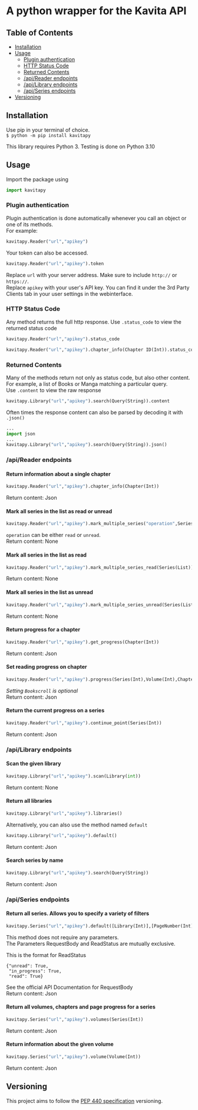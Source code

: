 # A python wrapper for the Kavita API

## Table of Contents
- [Installation](#installation)
- [Usage](#usage)
    - [Plugin authentication](#authentication)
    - [HTTP Status Code](#status_code)
    - [Returned Contents](#returned_contents)
    - [/api/Reader endpoints](#api_reader)
    - [/api/Library endpoints](#api_library)
    - [/api/Series endpoints](#api_series)
- [Versioning](#versioning)

## Installation <a name="installation"></a>
Use pip in your terminal of choice.  
`$ python -m pip install kavitapy`  

This library requires Python 3. Testing is done on Python 3.10  

## Usage <a name="usage"></a>
Import the package using  
```python
import kavitapy
```

### Plugin authentication <a name="authentication"></a>
Plugin authentication is done automatically whenever you call an object or one of its methods.  
For example:  
```python
kavitapy.Reader("url","apikey")
```

Your token can also be accessed.  
```python
kavitapy.Reader("url","apikey").token
```

Replace `url` with your server address. Make sure to include `http://` or `https://`.  
Replace `apikey` with your user's API key. You can find it under the 3rd Party Clients tab in your user settings in the webinterface.  

### HTTP Status Code <a name="status_code"></a>
Any method returns the full http response. Use `.status_code` to view the returned status code  
```python
kavitapy.Reader("url","apikey").status_code
```
```python
kavitapy.Reader("url","apikey").chapter_info(Chapter ID(Int)).status_code
```

### Returned Contents <a name="returned_contents"></a>
Many of the methods return not only as status code, but also other content. For example, a list of Books or Manga matching a particular query.  
Use `.content` to view the raw response  
``` python
kavitapy.Library("url","apikey").search(Query(String)).content
```

Often times the response content can also be parsed by decoding it with `.json()`  
``` python
...
import json
...
kavitapy.Library("url","apikey").search(Query(String)).json()
```

### /api/Reader endpoints <a name="api_reader"></a>
#### Return information about a single chapter
```python
kavitapy.Reader("url","apikey").chapter_info(Chapter(Int))
```
Return content: Json  

#### Mark all series in the list as read or unread
```python
kavitapy.Reader("url","apikey").mark_multiple_series("operation",Series(List))
```
`operation` can be either `read` or `unread`.  
Return content: None  

#### Mark all series in the list as read
```python
kavitapy.Reader("url","apikey").mark_multiple_series_read(Series(List))
```
Return content: None  

#### Mark all series in the list as unread
```python
kavitapy.Reader("url","apikey").mark_multiple_series_unread(Series(List))
```
Return content: None  

#### Return progress for a chapter
```python
kavitapy.Reader("url","apikey").get_progress(Chapter(Int))
```
Return content: Json  

#### Set reading progress on chapter
```python
kavitapy.Reader("url","apikey").progress(Series(Int),Volume(Int),Chapter(Int),Page(Int),[Bookscroll(String)])
```
*Setting `Bookscroll` is optional*  
Return content: Json  

#### Return the current progress on a series
```python
kavitapy.Reader("url","apikey").continue_point(Series(Int))
```
Return content: Json  

### /api/Library endpoints <a name="api_library"></a>
#### Scan the given library
``` python
kavitapy.Library("url","apikey").scan(Library(int))
```
Return content: None  

#### Return all libraries
``` python
kavitapy.Library("url","apikey").libraries()
```

Alternatively, you can also use the method named `default`  
``` python
kavitapy.Library("url","apikey").default()
```
Return content: Json  

#### Search series by name
``` python
kavitapy.Library("url","apikey").search(Query(String))
```
Return content: Json  

### /api/Series endpoints <a name="api_series"></a>
#### Return all series. Allows you to specify a variety of filters
``` python
kavitapy.Series("url","apikey").default([Library(Int)],[PageNumber(Int)],[PageSize(Int)],[ReadStatus(Dict)],[RequestBody(Dict)])
```
This method does not require any parameters.  
The Parameters RequestBody and ReadStatus are mutually exclusive.  

This is the format for ReadStatus  
```
{"unread": True,
 "in_progress": True,
 "read": True}
```

See the official API Documentation for RequestBody  
Return content: Json  

#### Return all volumes, chapters and page progress for a series
``` python
kavitapy.Series("url","apikey").volumes(Series(Int))
```
Return content: Json  

#### Return information about the given volume
``` python
kavitapy.Series("url","apikey").volume(Volume(Int))
```
Return content: Json  

## Versioning <a name="versioning"></a>
This project aims to follow the [PEP 440 specification](https://peps.python.org/pep-0440/) versioning.  
